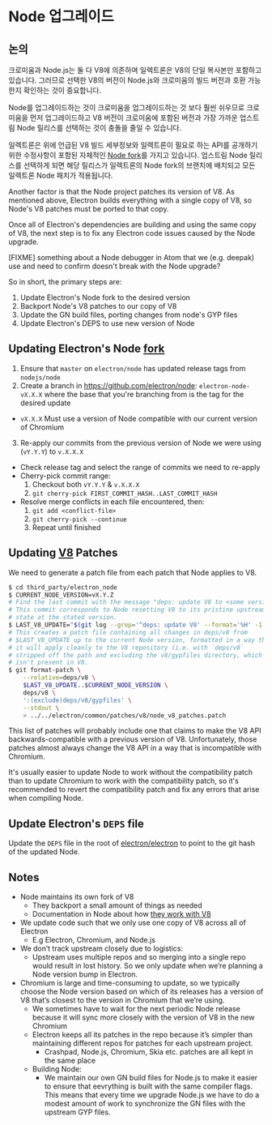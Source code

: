 # Node 업그레이드

## 논의

크로미움과 Node.js는 둘 다 V8에 의존하며 일렉트론은 V8의 단일 복사본만 포함하고 있습니다. 그러므로 선택한 V8의 버전이 Node.js와 크로미움의 빌드 버전과 호환 가능한지 확인하는 것이 중요합니다.

Node를 업그레이드하는 것이 크로미움을 업그레이드하는 것 보다 훨씬 쉬우므로 크로미움을 먼저 업그레이드하고 V8 버전이 크로미움에 포함된 버전과 가장 가까운 업스트림 Node 릴리스를 선택하는 것이 충돌을 줄일 수 있습니다.

일렉트론은 위에 언급된 V8 빌드 세부정보와 일렉트론이 필요로 하는 API를 공개하기 위한 수정사항이 포함된 자체적인 [Node fork](https://github.com/electron/node)를 가지고 있습니다. 업스트림 Node 릴리스를 선택하게 되면 해당 릴리스가 일렉트론의 Node fork의 브랜치에 배치되고 모든 일렉트론 Node 패치가 적용됩니다.

Another factor is that the Node project patches its version of V8. As mentioned above, Electron builds everything with a single copy of V8, so Node's V8 patches must be ported to that copy.

Once all of Electron's dependencies are building and using the same copy of V8, the next step is to fix any Electron code issues caused by the Node upgrade.

[FIXME] something about a Node debugger in Atom that we (e.g. deepak) use and need to confirm doesn't break with the Node upgrade?

So in short, the primary steps are:

1. Update Electron's Node fork to the desired version
2. Backport Node's V8 patches to our copy of V8
3. Update the GN build files, porting changes from node's GYP files
4. Update Electron's DEPS to use new version of Node

## Updating Electron's Node [fork](https://github.com/electron/node)

1. Ensure that `master` on `electron/node` has updated release tags from `nodejs/node`
2. Create a branch in https://github.com/electron/node: `electron-node-vX.X.X` where the base that you're branching from is the tag for the desired update 
  - `vX.X.X` Must use a version of Node compatible with our current version of Chromium
3. Re-apply our commits from the previous version of Node we were using (`vY.Y.Y`) to `v.X.X.X` 
  - Check release tag and select the range of commits we need to re-apply
  - Cherry-pick commit range: 
    1. Checkout both `vY.Y.Y` & `v.X.X.X`
    2. `git cherry-pick FIRST_COMMIT_HASH..LAST_COMMIT_HASH`
  - Resolve merge conflicts in each file encountered, then: 
    1. `git add <conflict-file>`
    2. `git cherry-pick --continue`
    3. Repeat until finished

## Updating [V8](https://github.com/electron/node/src/V8) Patches

We need to generate a patch file from each patch that Node applies to V8.

```sh
$ cd third_party/electron_node
$ CURRENT_NODE_VERSION=vX.Y.Z
# Find the last commit with the message "deps: update V8 to <some version>"
# This commit corresponds to Node resetting V8 to its pristine upstream
# state at the stated version.
$ LAST_V8_UPDATE="$(git log --grep='^deps: update V8' --format='%H' -1 deps/v8)"
# This creates a patch file containing all changes in deps/v8 from
# $LAST_V8_UPDATE up to the current Node version, formatted in a way that
# it will apply cleanly to the V8 repository (i.e. with `deps/v8`
# stripped off the path and excluding the v8/gypfiles directory, which
# isn't present in V8.
$ git format-patch \
    --relative=deps/v8 \
    $LAST_V8_UPDATE..$CURRENT_NODE_VERSION \
    deps/v8 \
    ':(exclude)deps/v8/gypfiles' \
    --stdout \
    > ../../electron/common/patches/v8/node_v8_patches.patch
```

This list of patches will probably include one that claims to make the V8 API backwards-compatible with a previous version of V8. Unfortunately, those patches almost always change the V8 API in a way that is incompatible with Chromium.

It's usually easier to update Node to work without the compatibility patch than to update Chromium to work with the compatibility patch, so it's recommended to revert the compatibility patch and fix any errors that arise when compiling Node.

## Update Electron's `DEPS` file

Update the `DEPS` file in the root of [electron/electron](https://github.com/electron/electron) to point to the git hash of the updated Node.

## Notes

- Node maintains its own fork of V8 
  - They backport a small amount of things as needed
  - Documentation in Node about how [they work with V8](https://nodejs.org/api/v8.html)
- We update code such that we only use one copy of V8 across all of Electron 
  - E.g Electron, Chromium, and Node.js
- We don’t track upstream closely due to logistics: 
  - Upstream uses multiple repos and so merging into a single repo would result in lost history. So we only update when we’re planning a Node version bump in Electron.
- Chromium is large and time-consuming to update, so we typically choose the Node version based on which of its releases has a version of V8 that’s closest to the version in Chromium that we’re using. 
  - We sometimes have to wait for the next periodic Node release because it will sync more closely with the version of V8 in the new Chromium
  - Electron keeps all its patches in the repo because it’s simpler than maintaining different repos for patches for each upstream project. 
    - Crashpad, Node.js, Chromium, Skia etc. patches are all kept in the same place
  - Building Node: 
    - We maintain our own GN build files for Node.js to make it easier to ensure that eevrything is built with the same compiler flags. This means that every time we upgrade Node.js we have to do a modest amount of work to synchronize the GN files with the upstream GYP files.